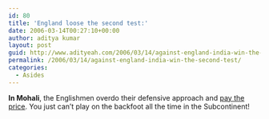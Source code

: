 ```yaml
---
id: 80
title: 'England loose the second test:'
date: 2006-03-14T00:27:10+00:00
author: aditya kumar
layout: post
guid: http://www.adityeah.com/2006/03/14/against-england-india-win-the-second-test/
permalink: /2006/03/14/against-england-india-win-the-second-test/
categories:
  - Asides
---
```

**In Mohali**, the Englishmen overdo their defensive approach and [pay the price](http://content-ind.cricinfo.com/indveng/content/current/story/240522.html). You just can&#8217;t play on the backfoot all the time in the Subcontinent!